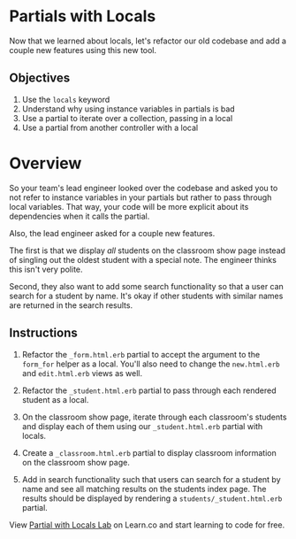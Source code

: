 # Partials with Locals

Now that we learned about locals, let's refactor our old codebase and add a couple new features using this new tool.


## Objectives

1. Use the `locals` keyword
2. Understand why using instance variables in partials is bad
3. Use a partial to iterate over a collection, passing in a local
4. Use a partial from another controller with a local

# Overview
So your team's lead engineer looked over the codebase and asked you to not refer to instance variables in your partials but rather to pass through local variables.  That way, your code will be more explicit about its dependencies when it calls the partial.

Also, the lead engineer asked for a couple new features.

The first is that we display _all_ students on the classroom show page instead of singling out the oldest student with a special note.  The engineer thinks this isn't very polite.

Second, they also want to add some search functionality so that a user can search for a student by name. It's okay if other students with similar names are returned in the search results.

## Instructions

1. Refactor the `_form.html.erb` partial to accept the argument to the `form_for` helper as a local.  You'll also need to change the `new.html.erb` and `edit.html.erb` views as well.

2. Refactor the `_student.html.erb` partial to pass through each rendered student as a local.

3. On the classroom show page, iterate through each classroom's students and display each of them using our `_student.html.erb` partial with locals.

4. Create a `_classroom.html.erb` partial to display classroom information on the classroom show page.

5. Add in search functionality such that users can search for a student by name and see all matching results on the students index page. The results should be displayed by rendering a `students/_student.html.erb` partial.

<p data-visibility='hidden'>View <a href='https://learn.co/lessons/partial-locals-lab'>Partial with Locals Lab</a> on Learn.co and start learning to code for free.</p>
